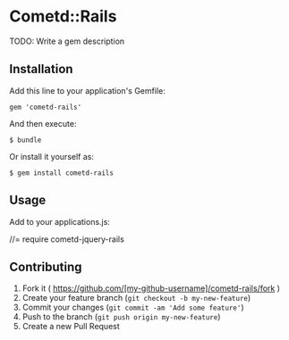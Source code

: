 # Cometd::Rails

TODO: Write a gem description

## Installation

Add this line to your application's Gemfile:

    gem 'cometd-rails'

And then execute:

    $ bundle

Or install it yourself as:

    $ gem install cometd-rails

## Usage

Add to your applications.js:

//= require cometd-jquery-rails


## Contributing

1. Fork it ( https://github.com/[my-github-username]/cometd-rails/fork )
2. Create your feature branch (`git checkout -b my-new-feature`)
3. Commit your changes (`git commit -am 'Add some feature'`)
4. Push to the branch (`git push origin my-new-feature`)
5. Create a new Pull Request
